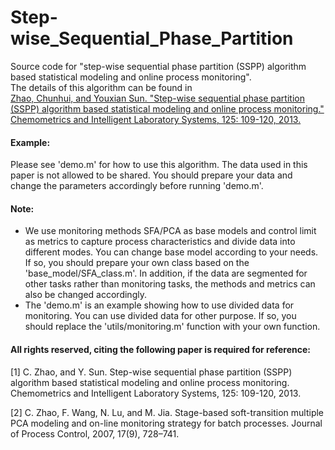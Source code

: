# Step-wise_Sequential_Phase_Partition
Source code for "step-wise sequential phase partition (SSPP) algorithm based statistical modeling and online process monitoring".   
The details of this algorithm can be found in    
 [Zhao, Chunhui, and Youxian Sun. "Step-wise sequential phase partition (SSPP) algorithm based statistical modeling and online process monitoring." Chemometrics and Intelligent Laboratory Systems, 125: 109-120, 2013.](https://www.sciencedirect.com/science/article/pii/S0169743913000579)

#### Example:  
Please see 'demo.m' for how to use this algorithm.
The data used in this paper is not allowed to be shared. You should prepare your data and change the parameters accordingly before running 'demo.m'.

#### Note:
* We use monitoring methods SFA/PCA as base models and control limit as metrics to capture process characteristics and divide data into different modes. You can change base model according to your needs. If so, you should prepare your own class based on the 'base_model/SFA_class.m'. In addition, if the data are segmented for other tasks rather than monitoring tasks, the methods and metrics can also be changed accordingly.
* The 'demo.m' is an example showing how to use divided data for monitoring. You can use divided data for other purpose. If so, you should replace the 'utils/monitoring.m' function with your own function. 


#### All rights reserved, citing the following paper is required for reference:   
[1] C. Zhao, and Y. Sun. Step-wise sequential phase partition (SSPP) algorithm based statistical modeling and online process monitoring. Chemometrics and Intelligent Laboratory Systems, 125: 109-120, 2013.

[2] C. Zhao, F. Wang, N. Lu, and M. Jia. Stage-based soft-transition multiple PCA modeling and on-line monitoring strategy for batch processes. Journal of Process Control, 2007, 17(9), 728–741.

